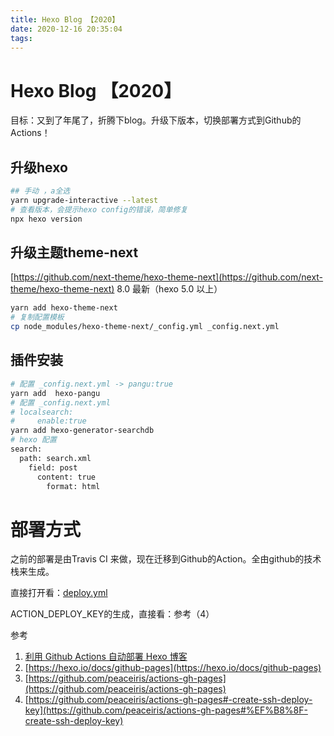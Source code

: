 ```yaml
---
title: Hexo Blog 【2020】
date: 2020-12-16 20:35:04
tags:
---
```


# Hexo Blog 【2020】

目标：又到了年尾了，折腾下blog。升级下版本，切换部署方式到Github的Actions！

## 升级hexo

```bash
## 手动 ，a全选
yarn upgrade-interactive --latest
# 查看版本，会提示hexo config的错误，简单修复
npx hexo version

```

## 升级主题theme-next

[https://github.com/next-theme/hexo-theme-next](https://github.com/next-theme/hexo-theme-next)
8.0 最新（hexo 5.0 以上）

```bash
yarn add hexo-theme-next
# 复制配置模板
cp node_modules/hexo-theme-next/_config.yml _config.next.yml
```

## 插件安装

```bash
# 配置 _config.next.yml -> pangu:true
yarn add  hexo-pangu
# 配置 _config.next.yml
# localsearch:
#     enable:true
yarn add hexo-generator-searchdb
# hexo 配置
search:
  path: search.xml
    field: post
      content: true
        format: html
```

# 部署方式

之前的部署是由Travis CI 来做，现在迁移到Github的Action。全由github的技术栈来生成。

直接打开看：[deploy.yml](https://github.com/fireyang/hexoBlog/blob/deploy/.github/workflows/deploy.yml)

ACTION_DEPLOY_KEY的生成，直接看：参考（4）


参考

1. [利用 Github Actions 自动部署 Hexo 博客](https://sanonz.github.io/2020/deploy-a-hexo-blog-from-github-actions/)
1. [https://hexo.io/docs/github-pages](https://hexo.io/docs/github-pages)
1. [https://github.com/peaceiris/actions-gh-pages](https://github.com/peaceiris/actions-gh-pages)
1. [https://github.com/peaceiris/actions-gh-pages#️-create-ssh-deploy-key](https://github.com/peaceiris/actions-gh-pages#%EF%B8%8F-create-ssh-deploy-key)
